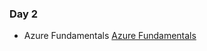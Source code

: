 ### Day 2
- Azure Fundamentals
[Azure Fundamentals](https://learn.microsoft.com/en-us/credentials/certifications/azure-fundamentals/?practice-assessment-type=certification)